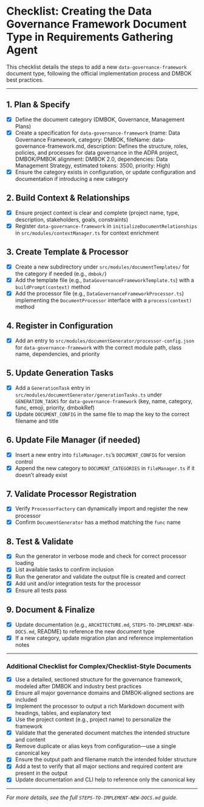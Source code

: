 # Checklist: Creating the Data Governance Framework Document Type in Requirements Gathering Agent

This checklist details the steps to add a new `data-governance-framework` document type, following the official implementation process and DMBOK best practices.

---

## 1. Plan & Specify
- [x] Define the document category (DMBOK, Governance, Management Plans)
- [x] Create a specification for `data-governance-framework` (name: Data Governance Framework, category: DMBOK, fileName: data-governance-framework.md, description: Defines the structure, roles, policies, and processes for data governance in the ADPA project, DMBOK/PMBOK alignment: DMBOK 2.0, dependencies: Data Management Strategy, estimated tokens: 3500, priority: High)
- [x] Ensure the category exists in configuration, or update configuration and documentation if introducing a new category

## 2. Build Context & Relationships
- [x] Ensure project context is clear and complete (project name, type, description, stakeholders, goals, constraints)
- [x] Register `data-governance-framework` in `initializeDocumentRelationships` in `src/modules/contextManager.ts` for context enrichment

## 3. Create Template & Processor
- [x] Create a new subdirectory under `src/modules/documentTemplates/` for the category if needed (e.g., `dmbok/`)
- [x] Add the template file (e.g., `DataGovernanceFrameworkTemplate.ts`) with a `buildPrompt(context)` method
- [x] Add the processor file (e.g., `DataGovernanceFrameworkProcessor.ts`) implementing the `DocumentProcessor` interface with a `process(context)` method

## 4. Register in Configuration
- [x] Add an entry to `src/modules/documentGenerator/processor-config.json` for `data-governance-framework` with the correct module path, class name, dependencies, and priority

## 5. Update Generation Tasks
- [x] Add a `GenerationTask` entry in `src/modules/documentGenerator/generationTasks.ts` under `GENERATION_TASKS` for `data-governance-framework` (key, name, category, func, emoji, priority, dmbokRef)
- [x] Update `DOCUMENT_CONFIG` in the same file to map the key to the correct filename and title

## 6. Update File Manager (if needed)
- [x] Insert a new entry into `fileManager.ts`’s `DOCUMENT_CONFIG` for version control
- [x] Append the new category to `DOCUMENT_CATEGORIES` in `fileManager.ts` if it doesn’t already exist

## 7. Validate Processor Registration
- [x] Verify `ProcessorFactory` can dynamically import and register the new processor
- [x] Confirm `DocumentGenerator` has a method matching the `func` name

## 8. Test & Validate
- [x] Run the generator in verbose mode and check for correct processor loading
- [x] List available tasks to confirm inclusion
- [x] Run the generator and validate the output file is created and correct
- [x] Add unit and/or integration tests for the processor
- [x] Ensure all tests pass

## 9. Document & Finalize
- [x] Update documentation (e.g., `ARCHITECTURE.md`, `STEPS-TO-IMPLEMENT-NEW-DOCS.md`, README) to reference the new document type
- [x] If a new category, update migration plan and reference implementation notes

---

### Additional Checklist for Complex/Checklist-Style Documents
- [x] Use a detailed, sectioned structure for the governance framework, modeled after DMBOK and industry best practices
- [x] Ensure all major governance domains and DMBOK-aligned sections are included
- [x] Implement the processor to output a rich Markdown document with headings, tables, and explanatory text
- [x] Use the project context (e.g., project name) to personalize the framework
- [x] Validate that the generated document matches the intended structure and content
- [x] Remove duplicate or alias keys from configuration—use a single canonical key
- [x] Ensure the output path and filename match the intended folder structure
- [x] Add a test to verify that all major sections and required content are present in the output
- [x] Update documentation and CLI help to reference only the canonical key

---

*For more details, see the full `STEPS-TO-IMPLEMENT-NEW-DOCS.md` guide.*
